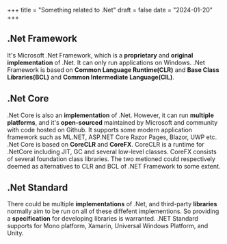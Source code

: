 +++
title = "Something related to .Net"
draft = false
date = "2024-01-20"
+++

## .Net Framework
It's Microsoft .Net Framework, which is a **proprietary** and **original implementation** of .Net. It can only run applications on Windows. .Net Framework is based on **Common Language Runtime(CLR)**  and **Base Class Libraries(BCL)** and **Common Intermediate Language(CIL)**.

## .Net Core 
.Net Core is also an **implementation** of .Net. However, it can run **multiple platforms**, and it's **open-sourced** maintained by Microsoft and community with code hosted on Github. It supports some modern application framework such as ML.NET, ASP.NET Core Razor Pages, Blazor, UWP etc. .Net Core is based on **CoreCLR** and **CoreFX**. CoreCLR is a runtime for .NetCore including JIT, GC and several low-level classes. CoreFX consists of several foundation class libraries. The two metioned could respectively deemed as alternatives to CLR and BCL of .NET Framework to some extent. 

## .Net Standard 
There could be multiple **implementations** of .Net, and third-party **libraries** normally aim to be run on all of these diffefent implementions. So providing a **specification** for developing libraries is warranted. .NET Standard supports for Mono platform, Xamarin, Universal Windows Platform, and Unity.

